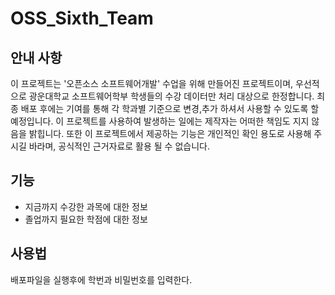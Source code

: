 # OSS_Sixth_Team

## 안내 사항
이 프로젝트는 '오픈소스 소프트웨어개발' 수업을 위해 만들어진 프로젝트이며, 우선적으로 광운대학교 소프트웨어학부 학생들의 수강 데이터만 처리 대상으로 한정합니다.
최종 배포 후에는 기여를 통해 각 학과별 기준으로 변경,추가 하셔서 사용할 수 있도록 할 예정입니다.
이 프로젝트를 사용하여 발생하는 일에는 제작자는 어떠한 책임도 지지 않음을 밝힙니다.
또한 이 프로젝트에서 제공하는 기능은 개인적인 확인 용도로 사용해 주시길 바라며, 공식적인 근거자료로 활용 될 수 없습니다.
## 기능

* 지금까지 수강한 과목에 대한 정보
* 졸업까지 필요한 학점에 대한 정보

## 사용법

배포파일을 실행후에 학번과 비밀번호를 입력한다.
